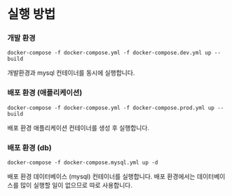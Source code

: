 # 실행 방법

### 개발 환경

```
docker-compose -f docker-compose.yml -f docker-compose.dev.yml up --build
```

개발환경과 mysql 컨테이너를 동시에 실행합니다.

### 배포 환경 (애플리케이션)

```
docker-compose -f docker-compose.yml -f docker-compose.prod.yml up --build
```

배포 환경 애플리케이션 컨테이너를 생성 후 실행합니다.

### 배포 환경 (db)

```
docker-compose -f docker-compose.mysql.yml up -d
```

배포 환경 데이터베이스 (mysql) 컨테이너를 실행합니다.
배포 환경에서는 데이터베이스를 많이 실행할 일이 없으므로 따로 사용합니다.
